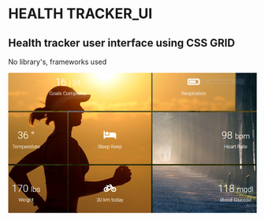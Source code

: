 # HEALTH TRACKER_UI
## Health tracker user interface using CSS GRID 

No library's, frameworks used

![interface](ReadmeImg.png)